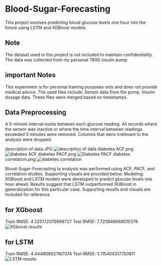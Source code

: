 # Blood-Sugar-Forecasting
This project involves predicting blood glucose levels one hour into the future using LSTM and XGBoost models.

## Note
The dataset used in this project is not included to maintain confidentiality. The data was collected from my personal 780G insulin pump.

## important Notes
This experiment is for personal training purposes only and does not provide medical advice.
The used files include:
Sensor data from the pump.
Insulin dosage data.
These files were merged based on timestamps.

## Data Preprocessing
A 5-minute interval exists between each glucose reading.
All records where the sensor was inactive or where the time interval between readings exceeded 5 minutes were removed.
Columns that were irrelevant to the analysis were dropped.

description of data.JPG
![description of data](https://github.com/user-attachments/assets/c0942a92-f280-4ba7-bbc6-b6c471a5f2c6)
diabetes ACF.png
![diabetes ACF](https://github.com/user-attachments/assets/10a0cebf-e3db-4cb8-b733-9e02c47bed44)
diabetes PACF.png
![Diabetes PACF](https://github.com/user-attachments/assets/43f8f83e-4945-4057-a91d-14d63404ff39)
diabetes correlation.png
![diabetes correlation](https://github.com/user-attachments/assets/307bbcdd-5d22-4a2e-b7f6-6750b64b69de)

Blood-Sugar-Forecasting
ta analysis was performed using ACF, PACF, and correlation studies. Supporting visuals are provided below.
Modeling:
XGBoost and LSTM models were developed to predict glucose levels one hour ahead.
Results suggest that LSTM outperformed XGBoost in generalization for this particular case.
Supporting results and visuals are included for reference.

## for XGboost
Train RMSE: 4.325172075998727
Test RMSE: 7.725846688515379
![XGboost results](https://github.com/user-attachments/assets/1280840b-7eae-41aa-a2fc-2744cc93031b)

## for LSTM 
Train RMSE: 4.444908921167074
Test RMSE: 5.115404317750811
![LSTM results](https://github.com/user-attachments/assets/a6c9b1a7-901b-49bf-84ab-9a1623c3802f)
